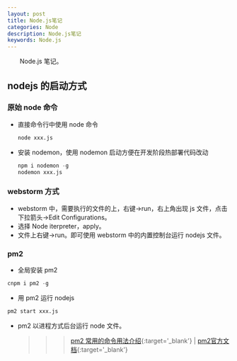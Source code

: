 ```yaml
---
layout: post
title: Node.js笔记
categories: Node
description: Node.js笔记
keywords: Node.js
---
```


&emsp;&emsp;Node.js 笔记。

## nodejs 的启动方式

### 原始 node 命令

- 直接命令行中使用 node 命令

  ```s
  node xxx.js
  ```

- 安装 nodemon，使用 nodemon 启动方便在开发阶段热部署代码改动

  ```s
  npm i nodemon -g
  nodemon xxx.js
  ```

### webstorm 方式

- webstorm 中，需要执行的文件的上，右键->run，右上角出现 js 文件，点击下拉箭头->Edit Configurations。
- 选择 Node iterpreter，apply。
- 文件上右键->run。即可使用 webstorm 中的内置控制台运行 nodejs 文件。

### pm2

- 全局安装 pm2

```s
cnpm i pm2 -g
```

- 用 pm2 运行 nodejs

```s
pm2 start xxx.js
```

- pm2 以进程方式后台运行 node 文件。
  > > > [pm2 常用的命令用法介绍](https://blog.csdn.net/chengxuyuanyonghu/article/details/74910875){:target='\_blank'} &#124; [pm2官方文档](https://pm2.keymetrics.io/){:target='\_blank'}
